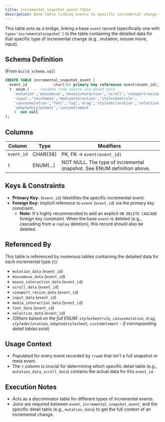 ```yaml
---
title: incremental_snapshot_event Table
description: Base table linking events to specific incremental change types.
---
```


This table acts as a bridge, linking a base `event` record (specifically one with `type='incrementalsnapshot'`) to the table containing the detailed data for that specific type of incremental change (e.g., mutation, mouse move, input).

## Schema Definition

(From `build_schema.sql`)

```sql
CREATE TABLE incremental_snapshot_event (
  event_id            char(36) primary key references event(event_id),
  t  enum (  -- renamed from source and moved here
    'mutation','mousemove','mouseinteraction','scroll','viewportresize',
    'input','touchmove','mediainteraction','stylesheetrule',
    'canvasmutation','font','log','drag','styledeclaration','selection',
    'adoptedstylesheet','customelement'
    )  not null
);
```

## Columns

| Column     | Type       | Modifiers                         |
|------------|------------|-----------------------------------| 
| `event_id` | CHAR(36)   | PK, FK -> `event(event_id)`       |
| `t`        | ENUM(...)  | NOT NULL. The type of incremental snapshot. See ENUM definition above. |

## Keys & Constraints

-   **Primary Key:** (`event_id`) Identifies the specific incremental event.
-   **Foreign Key:** Implicit reference to `event` (`event_id`) via the primary key constraint.
    *   **Note:** It's highly recommended to add an explicit `ON DELETE CASCADE` foreign key constraint. When the base `event` is deleted (e.g., cascading from a `replay` deletion), this record should also be deleted.

## Referenced By

This table is referenced by numerous tables containing the detailed data for each incremental type (`t`):

-   `mutation_data` (`event_id`)
-   `mousemove_data` (`event_id`)
-   `mouse_interaction_data` (`event_id`)
-   `scroll_data` (`event_id`)
-   `viewport_resize_data` (`event_id`)
-   `input_data` (`event_id`)
-   `media_interaction_data` (`event_id`)
-   `font_data` (`event_id`)
-   `selection_data` (`event_id`)
-   *(Others based on the full ENUM: `stylesheetrule`, `canvasmutation`, `drag`, `styledeclaration`, `adoptedstylesheet`, `customelement` - if corresponding detail tables exist)*

## Usage Context

-   Populated for every event recorded by `rrweb` that isn't a full snapshot or meta event.
-   The `t` column is crucial for determining which specific detail table (e.g., `mutation_data`, `scroll_data`) contains the actual data for this `event_id`.

## Execution Notes

-   Acts as a discriminator table for different types of incremental events.
-   Joins are required between `event`, `incremental_snapshot_event`, and the specific detail table (e.g., `mutation_data`) to get the full context of an incremental change. 